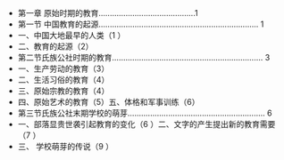- 第一章 原始时期的教育...........................................1
- 第一节 中国教育的起源....................................................................... 1
- 一、中国大地最早的人类（1 ）
- 二、教育的起源（2）
- 第二节氏族公社时期的教育................................................................... 3
- 一、生产劳动的教育（3）
- 二、生活习俗的教育（4）
- 三、原始宗教的教育（4）
- 四、原始艺术的教育（5）五、体格和军事训练（6）
- 第三节氏族公社末期学校的萌芽............................................................. 6
- 一、部落显贵世袭引起教育的变化（6 ）二、文字的产生提出新的教育需要（7 ）
- 三、 学校萌芽的传说（9 ）